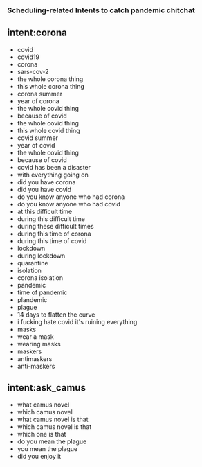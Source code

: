 ### Scheduling-related Intents to catch pandemic chitchat

## intent:corona
- covid
- covid19
- corona
- sars-cov-2
- the whole corona thing
- this whole corona thing
- corona summer
- year of corona
- the whole covid thing
- because of covid
- the whole covid thing
- this whole covid thing
- covid summer
- year of covid
- the whole covid thing
- because of covid
- covid has been a disaster
- with everything going on
- did you have corona
- did you have covid
- do you know anyone who had corona
- do you know anyone who had covid
- at this difficult time
- during this difficult time
- during these difficult times
- during this time of corona
- during this time of covid
- lockdown
- during lockdown
- quarantine
- isolation
- corona isolation
- pandemic
- time of pandemic
- plandemic
- plague
- 14 days to flatten the curve
- i fucking hate covid it's ruining everything
- masks
- wear a mask
- wearing masks
- maskers
- antimaskers
- anti-maskers

## intent:ask_camus
- what camus novel
- which camus novel
- what camus novel is that
- which camus novel is that
- which one is that
- do you mean the plague
- you mean the plague
- did you enjoy it
